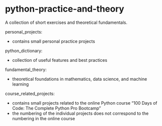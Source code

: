 # python-practice-and-theory
A collection of short exercises and theoretical fundamentals.

personal_projects:
- contains small personal practice projects

python_dictionary:
- collection of useful features and best practices

fundamental_theory: 
- theoretical foundations in mathematics, data science, and machine learning

course_related_projects:
- contains small projects related to the online Python course “100 Days of Code: The Complete Python Pro Bootcamp”
- the numbering of the individual projects does not correspond to the numbering in the online course